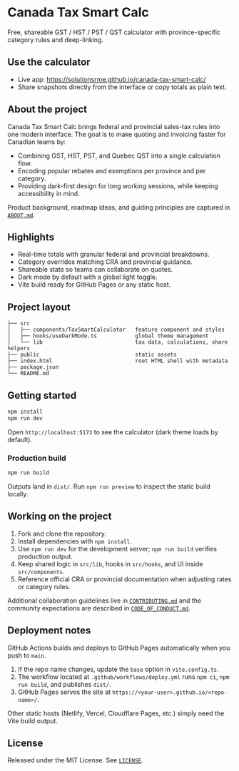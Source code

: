 # Canada Tax Smart Calc

Free, shareable GST / HST / PST / QST calculator with province-specific category rules and deep-linking.

## Use the calculator
- Live app: https://solutionsrme.github.io/canada-tax-smart-calc/
- Share snapshots directly from the interface or copy totals as plain text.

## About the project
Canada Tax Smart Calc brings federal and provincial sales-tax rules into one modern interface. The goal is to make quoting and invoicing faster for Canadian teams by:
- Combining GST, HST, PST, and Quebec QST into a single calculation flow.
- Encoding popular rebates and exemptions per province and per category.
- Providing dark-first design for long working sessions, while keeping accessibility in mind.

Product background, roadmap ideas, and guiding principles are captured in [`ABOUT.md`](ABOUT.md).

## Highlights
- Real-time totals with granular federal and provincial breakdowns.
- Category overrides matching CRA and provincial guidance.
- Shareable state so teams can collaborate on quotes.
- Dark mode by default with a global light toggle.
- Vite build ready for GitHub Pages or any static host.

## Project layout
```
├── src
│   ├── components/TaxSmartCalculator   feature component and styles
│   ├── hooks/useDarkMode.ts            global theme management
│   └── lib                             tax data, calculations, share helpers
├── public                              static assets
├── index.html                          root HTML shell with metadata
├── package.json
└── README.md
```

## Getting started
```bash
npm install
npm run dev
```
Open `http://localhost:5173` to see the calculator (dark theme loads by default).

### Production build
```bash
npm run build
```
Outputs land in `dist/`. Run `npm run preview` to inspect the static build locally.

## Working on the project
1. Fork and clone the repository.
2. Install dependencies with `npm install`.
3. Use `npm run dev` for the development server; `npm run build` verifies production output.
4. Keep shared logic in `src/lib`, hooks in `src/hooks`, and UI inside `src/components`.
5. Reference official CRA or provincial documentation when adjusting rates or category rules.

Additional collaboration guidelines live in [`CONTRIBUTING.md`](CONTRIBUTING.md) and the community expectations are described in [`CODE_OF_CONDUCT.md`](CODE_OF_CONDUCT.md).

## Deployment notes
GitHub Actions builds and deploys to GitHub Pages automatically when you push to `main`.
1. If the repo name changes, update the `base` option in `vite.config.ts`.
2. The workflow located at `.github/workflows/deploy.yml` runs `npm ci`, `npm run build`, and publishes `dist/`.
3. GitHub Pages serves the site at `https://<your-user>.github.io/<repo-name>/`.

Other static hosts (Netlify, Vercel, Cloudflare Pages, etc.) simply need the Vite build output.

## License
Released under the MIT License. See [`LICENSE`](LICENSE).
